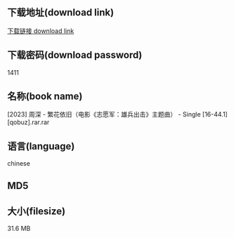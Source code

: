 ## 下载地址(download link)
[下载链接 download link](https://voluble-croquembouche-d321dc.netlify.app/?s=%5B2023%5D+%E5%91%A8%E6%B7%B1+-+%E7%B9%81%E8%8A%B1%E4%BE%9D%E6%97%A7%EF%BC%88%E7%94%B5%E5%BD%B1%E3%80%8A%E5%BF%97%E6%84%BF%E5%86%9B%EF%BC%9A%E9%9B%84%E5%85%B5%E5%87%BA%E5%87%BB%E3%80%8B%E4%B8%BB%E9%A2%98%E6%9B%B2%EF%BC%89+-+Single+%5B16-44.1%5D%5Bqobuz%5D.rar)

## 下载密码(download password)
1411

## 名称(book name)
[2023] 周深 - 繁花依旧（电影《志愿军：雄兵出击》主题曲） - Single [16-44.1][qobuz].rar.rar

## 语言(language)
chinese

## MD5


## 大小(filesize)
31.6 MB
